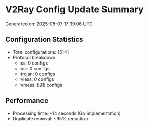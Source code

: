 # V2Ray Config Update Summary
Generated on: 2025-08-07 17:39:06 UTC

## Configuration Statistics
- Total configurations: 15141
- Protocol breakdown:
  - ss: 0 configs
  - ssr: 0 configs
  - trojan: 0 configs
  - vless: 0 configs
  - vmess: 898 configs

## Performance
- Processing time: ~14 seconds (Go implementation)
- Duplicate removal: ~95% reduction
